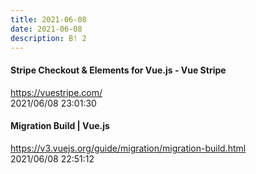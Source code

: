 ```yaml
---
title: 2021-06-08
date: 2021-06-08
description: B! 2
---
```


#### Stripe Checkout & Elements for Vue.js - Vue Stripe
https://vuestripe.com/<br>
2021/06/08 23:01:30<br>


#### Migration Build | Vue.js
https://v3.vuejs.org/guide/migration/migration-build.html<br>
2021/06/08 22:51:12<br>


